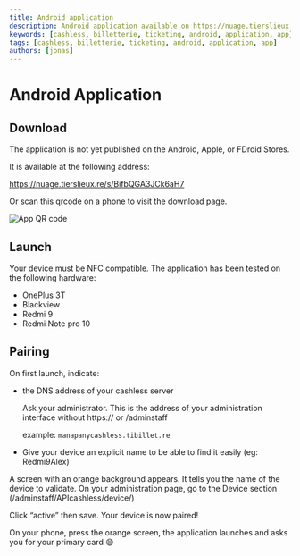 ```yaml
---
title: Android application
description: Android application available on https://nuage.tierslieux.re/s/BifbQGA3JCk6aH7
keywords: [cashless, billetterie, ticketing, android, application, app]
tags: [cashless, billetterie, ticketing, android, application, app]
authors: [jonas]
---
```


# Android Application

## Download 

The application is not yet published on the Android, Apple, or FDroid Stores.

It is available at the following address:

https://nuage.tierslieux.re/s/BifbQGA3JCk6aH7

Or scan this qrcode on a phone to visit the download page.

![App QR code](/assets/qrcode-app-android.png)

## Launch

Your device must be NFC compatible.
The application has been tested on the following hardware:

- OnePlus 3T
- Blackview
- Redmi 9
- Redmi Note pro 10

## Pairing

On first launch, indicate:

- the DNS address of your cashless server

     Ask your administrator. This is the address of your administration interface without https:// or /adminstaff
    
     example: `manapanycashless.tibillet.re`

- Give your device an explicit name to be able to find it easily (eg: Redmi9Alex)

A screen with an orange background appears. It tells you the name of the device to validate.
On your administration page, go to the Device section (/adminstaff/APIcashless/device/)

Click “active” then save. Your device is now paired!

On your phone, press the orange screen, the application launches and asks you for your primary card :smile:
